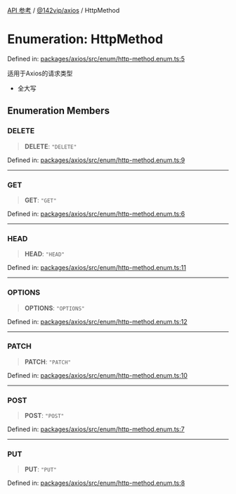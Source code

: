 [API 参考](../wiki/Home) / [@142vip/axios](../wiki/@142vip.axios) / HttpMethod

# Enumeration: HttpMethod

Defined in: [packages/axios/src/enum/http-method.enum.ts:5](https://github.com/142vip/core-x/blob/15d5bc9ef4bece78c0e60bdf074a2d245f625100/packages/axios/src/enum/http-method.enum.ts#L5)

适用于Axios的请求类型

* 全大写

## Enumeration Members

### DELETE

> **DELETE**: `"DELETE"`

Defined in: [packages/axios/src/enum/http-method.enum.ts:9](https://github.com/142vip/core-x/blob/15d5bc9ef4bece78c0e60bdf074a2d245f625100/packages/axios/src/enum/http-method.enum.ts#L9)

***

### GET

> **GET**: `"GET"`

Defined in: [packages/axios/src/enum/http-method.enum.ts:6](https://github.com/142vip/core-x/blob/15d5bc9ef4bece78c0e60bdf074a2d245f625100/packages/axios/src/enum/http-method.enum.ts#L6)

***

### HEAD

> **HEAD**: `"HEAD"`

Defined in: [packages/axios/src/enum/http-method.enum.ts:11](https://github.com/142vip/core-x/blob/15d5bc9ef4bece78c0e60bdf074a2d245f625100/packages/axios/src/enum/http-method.enum.ts#L11)

***

### OPTIONS

> **OPTIONS**: `"OPTIONS"`

Defined in: [packages/axios/src/enum/http-method.enum.ts:12](https://github.com/142vip/core-x/blob/15d5bc9ef4bece78c0e60bdf074a2d245f625100/packages/axios/src/enum/http-method.enum.ts#L12)

***

### PATCH

> **PATCH**: `"PATCH"`

Defined in: [packages/axios/src/enum/http-method.enum.ts:10](https://github.com/142vip/core-x/blob/15d5bc9ef4bece78c0e60bdf074a2d245f625100/packages/axios/src/enum/http-method.enum.ts#L10)

***

### POST

> **POST**: `"POST"`

Defined in: [packages/axios/src/enum/http-method.enum.ts:7](https://github.com/142vip/core-x/blob/15d5bc9ef4bece78c0e60bdf074a2d245f625100/packages/axios/src/enum/http-method.enum.ts#L7)

***

### PUT

> **PUT**: `"PUT"`

Defined in: [packages/axios/src/enum/http-method.enum.ts:8](https://github.com/142vip/core-x/blob/15d5bc9ef4bece78c0e60bdf074a2d245f625100/packages/axios/src/enum/http-method.enum.ts#L8)
